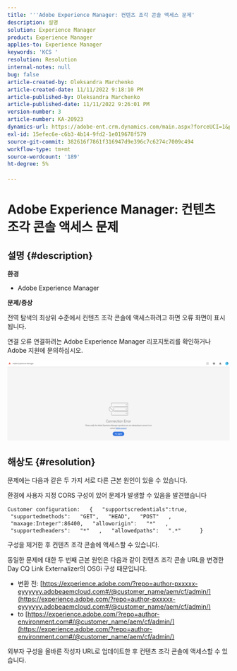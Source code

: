 ```yaml
---
title: '''Adobe Experience Manager: 컨텐츠 조각 콘솔 액세스 문제'
description: 설명
solution: Experience Manager
product: Experience Manager
applies-to: Experience Manager
keywords: 'KCS '
resolution: Resolution
internal-notes: null
bug: false
article-created-by: Oleksandra Marchenko
article-created-date: 11/11/2022 9:18:10 PM
article-published-by: Oleksandra Marchenko
article-published-date: 11/11/2022 9:26:01 PM
version-number: 3
article-number: KA-20923
dynamics-url: https://adobe-ent.crm.dynamics.com/main.aspx?forceUCI=1&pagetype=entityrecord&etn=knowledgearticle&id=dc9cd255-0662-ed11-9561-6045bd006b25
exl-id: 15efec6e-c6b3-4b14-9fd2-1e019678f579
source-git-commit: 382616f7861f316947d9e396c7c6274c7009c494
workflow-type: tm+mt
source-wordcount: '189'
ht-degree: 5%

---
```


# Adobe Experience Manager: 컨텐츠 조각 콘솔 액세스 문제

## 설명 {#description}


<b>환경</b>

- Adobe Experience Manager


<b>문제/증상</b>

전역 탐색의 최상위 수준에서 컨텐츠 조각 콘솔에 액세스하려고 하면 오류 화면이 표시됩니다.

연결 오류 연결하려는 Adobe Experience Manager 리포지토리를 확인하거나 Adobe 지원에 문의하십시오.



![](assets/___dd9cd255-0662-ed11-9561-6045bd006b25___.png)


## 해상도 {#resolution}


문제에는 다음과 같은 두 가지 서로 다른 근본 원인이 있을 수 있습니다.

환경에 사용자 지정 CORS 구성이 있어 문제가 발생할 수 있음을 발견했습니다




```
Customer configuration:   {   "supportscredentials":true,   "supportedmethods":   "GET",   "HEAD",   "POST"   ,   "maxage:Integer":86400,   "alloworigin":   "*"   ,   "supportedheaders":   "*"   ,   "allowedpaths":   ".*"      }
```


구성을 제거한 후 컨텐츠 조각 콘솔에 액세스할 수 있습니다.

동일한 문제에 대한 두 번째 근본 원인은 다음과 같이 컨텐츠 조각 콘솔 URL을 변경한 Day CQ Link Externalizer의 OSGi 구성 때문입니다.

- 변환 전: [https://experience.adobe.com/?repo=author-pxxxxx-eyyyyyy.adobeaemcloud.com#/@customer_name/aem/cf/admin/](https://experience.adobe.com/?repo=author-pxxxxx-eyyyyyy.adobeaemcloud.com#/@customer_name/aem/cf/admin/)
- to [https://experience.adobe.com/?repo=author-environment.com#/@customer_name/aem/cf/admin/](https://experience.adobe.com/?repo=author-environment.com#/@customer_name/aem/cf/admin/)


외부자 구성을 올바른 작성자 URL로 업데이트한 후 컨텐츠 조각 콘솔에 액세스할 수 있습니다.
